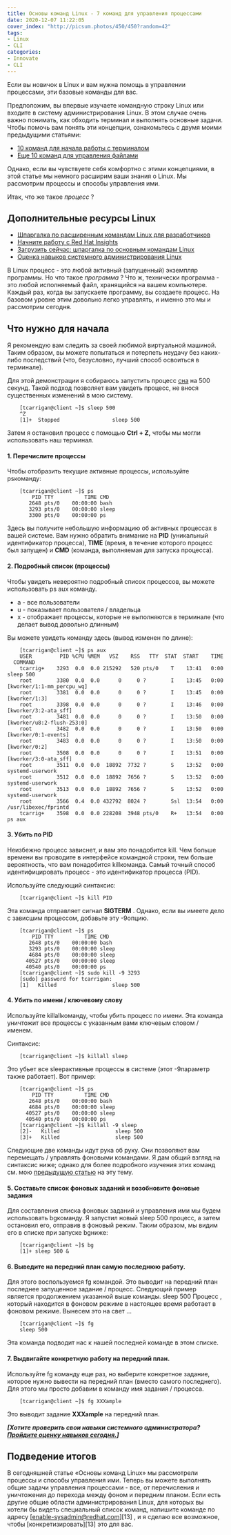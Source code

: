 ```yaml
---
title: Основы команд Linux - 7 команд для управления процессами 
date: 2020-12-07 11:22:05
cover_index: "http://picsum.photos/450/450?random=42"
tags:
- Linux
- CLI
categories:
- Innovate
- CLI
---
```


Если вы новичок в Linux и вам нужна помощь в управлении процессами, эти базовые команды для вас.



Предположим, вы впервые изучаете командную строку Linux или входите в систему администрирования Linux. В этом случае очень важно понимать, 
как обходить терминал и выполнять основные задачи. Чтобы помочь вам понять эти концепции, ознакомьтесь с двумя моими предыдущими статьями:

* [10 команд для начала работы с терминалом][4]
* [Еще 10 команд для управления файлами][5]


Однако, если вы чувствуете себя комфортно с этими концепциями, в этой статье мы немного расширим ваши знания о Linux. Мы рассмотрим процессы и способы управления ими.

Итак, что же такое _процесс_ ?

## Дополнительные ресурсы Linux 

* [Шпаргалка по расширенным командам Linux для разработчиков][6]
* [Начните работу с Red Hat Insights][7]
* [Загрузить сейчас: шпаргалка по основным командам Linux][8]
* [Оценка навыков системного администрирования Linux][9]

В Linux процесс - это любой активный (запущенный) экземпляр программы. Но что такое _программа_ ? Что ж, технически программа - это любой исполняемый файл, хранящийся на вашем компьютере. Каждый раз, когда вы запускаете программу, вы создаете процесс. На базовом уровне этим довольно легко управлять, и именно это мы и рассмотрим сегодня.

## Что нужно для начала

Я рекомендую вам следить за своей любимой виртуальной машиной. Таким образом, вы можете попытаться и потерпеть неудачу без каких-либо последствий (что, безусловно, лучший способ освоиться в терминале).

Для этой демонстрации я собираюсь запустить процесс [сна][10] на 500 секунд. Такой подход позволяет вам увидеть процесс, не внося существенных изменений в мою систему.
```
    [tcarrigan@client ~]$ sleep 500
    ^Z
    [1]+  Stopped                 sleep 500
```
Затем я остановил процесс с помощью **Ctrl + Z,** чтобы мы могли использовать наш терминал.

#### 1. Перечислите процессы

Чтобы отобразить текущие активные процессы, используйте psкоманду:
```
    [tcarrigan@client ~]$ ps
        PID TTY          TIME CMD
       2648 pts/0    00:00:00 bash
       3293 pts/0    00:00:00 sleep
       3300 pts/0    00:00:00 ps
```
Здесь вы получите небольшую информацию об активных процессах в вашей системе. Вам нужно обратить внимание на **PID** (уникальный идентификатор процесса), **TIME** (время, в течение которого процесс был запущен) и **CMD** (команда, выполняемая для запуска процесса).

#### 2. Подробный список (процессы)

Чтобы увидеть невероятно подробный список процессов, вы можете использовать ps aux команду.

* а - все пользователи
* u - показывает пользователя / владельца
* x - отображает процессы, которые не выполняются в терминале (что делает вывод довольно длинным)


Вы можете увидеть команду здесь (вывод изменен по длине):
```
    [tcarrigan@client ~]$ ps aux
    USER         PID %CPU %MEM   VSZ    RSS   TTY  STAT  START    TIME   COMMAND
    tcarrig+    3293  0.0  0.0 215292   520 pts/0    T    13:41   0:00 sleep 500
    root        3380  0.0  0.0      0     0 ?        I    13:45   0:00 [kworker/1:1-mm_percpu_wq]
    root        3381  0.0  0.0      0     0 ?        I    13:45   0:00 [kworker/1:3]
    root        3398  0.0  0.0      0     0 ?        I    13:46   0:00 [kworker/3:2-ata_sff]
    root        3481  0.0  0.0      0     0 ?        I    13:50   0:00 [kworker/u8:2-flush-253:0]
    root        3482  0.0  0.0      0     0 ?        I    13:50   0:00 [kworker/0:1-events]
    root        3483  0.0  0.0      0     0 ?        I    13:50   0:00 [kworker/0:2]
    root        3508  0.0  0.0      0     0 ?        I    13:51   0:00 [kworker/3:0-ata_sff]
    root        3511  0.0  0.0  18892  7732 ?        S    13:52   0:00 systemd-userwork
    root        3512  0.0  0.0  18892  7656 ?        S    13:52   0:00 systemd-userwork
    root        3513  0.0  0.0  18892  7656 ?        S    13:52   0:00 systemd-userwork
    root        3566  0.4  0.0 432792  8024 ?        Ssl  13:54   0:00 /usr/libexec/fprintd
    tcarrig+    3598  0.0  0.0 228208  3948 pts/0    R+   13:54   0:00 ps aux
```
#### 3. Убить по PID

Неизбежно процесс зависнет, и вам это понадобится kill. Чем больше времени вы проводите в интерфейсе командной строки, тем больше вероятность, что вам понадобится killкоманда. Самый точный способ идентифицировать процесс - это идентификатор процесса (PID).

Используйте следующий синтаксис:
```
    [tcarrigan@client ~]$ kill PID
```
Эта команда отправляет сигнал **SIGTERM** . Однако, если вы имеете дело с зависшим процессом, добавьте эту -9опцию.
```
    [tcarrigan@client ~]$ ps
        PID TTY          TIME CMD
       2648 pts/0    00:00:00 bash
       3293 pts/0    00:00:00 sleep
       4684 pts/0    00:00:00 sleep
      40527 pts/0    00:00:00 sleep
      40540 pts/0    00:00:00 ps
    [tcarrigan@client ~]$ sudo kill -9 3293
    [sudo] password for tcarrigan: 
    [1]   Killed                  sleep 500
```
#### 4. Убить по имени / ключевому слову

Используйте killallкоманду, чтобы убить процесс по имени. Эта команда уничтожит все процессы с указанным вами ключевым словом / именем.

Синтаксис:
```
    [tcarrigan@client ~]$ killall sleep
```
Это убьет все sleepактивные процессы в системе (этот -9параметр также работает). Вот пример:
```
    [tcarrigan@client ~]$ ps
        PID TTY          TIME CMD
       2648 pts/0    00:00:00 bash
       4684 pts/0    00:00:00 sleep
      40527 pts/0    00:00:00 sleep
      40540 pts/0    00:00:00 ps
    [tcarrigan@client ~]$ killall -9 sleep 
    [2]-   Killed                  sleep 500
    [3]+   Killed                  sleep 500
```
Следующие две команды идут рука об руку. Они позволяют вам перемещать / управлять фоновыми командами. Я дам общий взгляд на синтаксис ниже; однако для более подробного изучения этих команд см. мою [предыдущую статью][11] на эту тему.

#### 5. Составьте список фоновых заданий и возобновите фоновые задания

Для составления списка фоновых заданий и управления ими мы будем использовать bgкоманду. 
Я запустил новый sleep 500 процесс, а затем остановил его, отправив в фоновый режим. Таким образом, мы видим его в списке при запуске bgниже:
```
    [tcarrigan@client ~]$ bg
    [1]+ sleep 500 &
```
#### 6. Выведите на передний план самую последнюю работу.

Для этого воспользуемся fg командой. Это выводит на передний план последнее запущенное задание / процесс.
Следующий пример является продолжением указанной выше команды. sleep 500
Процесс , который находится в фоновом режиме в настоящее время работает в фоновом режиме. Вынесем это на свет ...
```
    [tcarrigan@client ~]$ fg
    sleep 500
```
Эта команда подводит нас к нашей последней команде в этом списке.

#### 7. Выдвигайте конкретную работу на передний план.

Используйте fg команду еще раз, но выберите конкретное задание, которое нужно вывести на передний план (вместо самого последнего). Для этого мы просто добавим в команду имя задания / процесса.
```
    [tcarrigan@client ~]$ fg XXXample
```
Это выводит задание **XXXample** на передний план.

_**[Хотите проверить свои навыки системного администратора? [Пройдите оценку навыков сегодня.][12]]**_

## Подведение итогов

В сегодняшней статье «Основы команд Linux» мы рассмотрели процессы и способы управления ими. Теперь вы можете выполнять общие задачи управления процессами - все, от перечисления и уничтожения до перехода между фоном и передним планом. Если есть другие общие области администрирования Linux, для которых вы хотели бы видеть специальный список команд, напишите команде по адресу [enable-sysadmin@redhat.com][13] , и я сделаю все возможное, чтобы [конкретизировать][13] это для вас.


[2]: https://www.pexels.com/@minan1398?utm_content=attributionCopyText&utm_medium=referral&utm_source=pexels
[3]: https://www.pexels.com/photo/sticky-note-lot-1629212/?utm_content=attributionCopyText&utm_medium=referral&utm_source=pexels
[4]: https://www.redhat.com/sysadmin/10-commands-terminal
[5]: https://www.redhat.com/sysadmin/10-more-commands-terminal
[6]: https://developers.redhat.com/cheat-sheets/advanced-linux-commands/?intcmp=701f20000012ngPAAQ
[7]: https://access.redhat.com/products/red-hat-insights/?intcmp=701f20000012ngPAAQ
[8]: https://developers.redhat.com/cheat-sheets/linux-commands-cheat-sheet/?intcmp=701f20000012ngPAAQ
[9]: https://rhtapps.redhat.com/assessment/?intcmp=701f20000012ngPAAQ
[10]: https://man7.org/linux/man-pages/man3/sleep.3.html
[11]: https://www.redhat.com/sysadmin/jobs-bg-fg
[12]: https://www.redhat.com/rhtapps/assessment/?intcmp=701f20000012ngPAAQ
